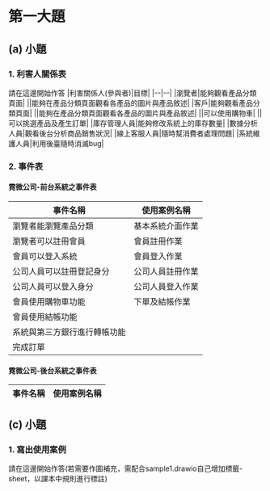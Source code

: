 # 第一大題 
## (a) 小題
### 1. 利害人關係表
請在這邊開始作答
|利害關係人(參與者)|目標|
|--|--|
|瀏覽者|能夠觀看產品分類頁面|
||能夠在產品分類頁面觀看各產品的圖片與產品敘述|
|客戶|能夠觀看產品分類頁面|
||能夠在產品分類頁面觀看各產品的圖片與產品敘述|
||可以使用購物車|
||可以挑選產品及產生訂單|
|庫存管理人員|能夠修改系統上的庫存數量|
|數據分析人員|觀看後台分析商品銷售狀況|
|線上客服人員|隨時幫消費者處理問題|
|系統維護人員|利用後臺隨時消滅bug|

### 2. 事件表
#### 霓微公司-前台系統之事件表
|事件名稱|使用案例名稱|
|--|--|
|瀏覽者能瀏覽產品分類|基本系統介面作業|
|瀏覽者可以註冊會員|會員註冊作業|
|會員可以登入系統|會員登入作業|
|公司人員可以註冊登記身分|公司人員註冊作業|
|公司人員可以登入身分|公司人員登入作業|
|會員使用購物車功能|下單及結帳作業|
|會員使用結帳功能||
|系統與第三方銀行進行轉帳功能||
|完成訂單||

#### 霓微公司-後台系統之事件表
|事件名稱|使用案例名稱|
|--|--|



## (c) 小題
### 1. 寫出使用案例
請在這邊開始作答(若需要作圖補充，需配合sample1.drawio自己增加標籤-sheet，以課本中規則進行標註)